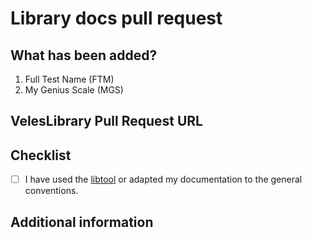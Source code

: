 # Library docs pull request
<!--- Use this template if you commit a VelesLibrary documentation -->

## What has been added?
<!--- List all the added tests -->

1. Full Test Name (FTM)
2. My Genius Scale (MGS)

## VelesLibrary Pull Request URL
<!--- A link to the opened VelesLibrary Pull Request -->

## Checklist
<!--- Check all the boxes by writing x in the square brackets -->

- [ ] I have used the [libtool](https://docs.velesweb.org/libtool.html) or adapted my documentation to the general conventions.

## Additional information
<!--- Add any additional information here -->
